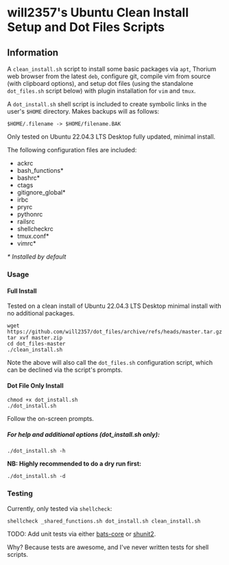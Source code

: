 will2357's Ubuntu Clean Install Setup and Dot Files Scripts
============

## Information

A `clean_install.sh` script to install some basic packages via `apt`,
Thorium web browser from the latest `deb`, configure git, compile vim from source (with clipboard options), and setup
dot files (using the standalone `dot_files.sh` script below) with plugin
installation for `vim` and `tmux`.

A `dot_install.sh` shell script is included to create symbolic links in the
user's `$HOME` directory. Makes backups will as follows:
```
$HOME/.filename -> $HOME/filename.BAK
```

Only tested on Ubuntu 22.04.3 LTS Desktop fully updated, minimal install.

The following configuration files are included:
* ackrc
* bash_functions*
* bashrc*
* ctags
* gitignore_global*
* irbc
* pryrc
* pythonrc
* railsrc
* shellcheckrc
* tmux.conf*
* vimrc*

_* Installed by default_

### Usage
#### Full Install
Tested on a clean install of Ubuntu 22.04.3 LTS Desktop minimal install with no additional packages.

```
wget https://github.com/will2357/dot_files/archive/refs/heads/master.tar.gz
tar xvf master.zip
cd dot_files-master
./clean_install.sh
```
Note the above will also call the `dot_files.sh` configuration script, which can
be declined via the script's prompts.


#### Dot File Only Install
```
chmod +x dot_install.sh
./dot_install.sh
```
Follow the on-screen prompts.

##### For help and additional options (dot_install.sh only):
```
./dot_install.sh -h
```

**NB: Highly recommended to do a dry run first:**
```
./dot_install.sh -d
```


### Testing
Currently, only tested via `shellcheck`:
```
shellcheck _shared_functions.sh dot_install.sh clean_install.sh
```

TODO: Add unit tests via either [bats-core](https://github.com/bats-core/bats-core) or [shunit2](https://github.com/kward/shunit2).

Why? Because tests are awesome, and I've never written tests for shell scripts.
